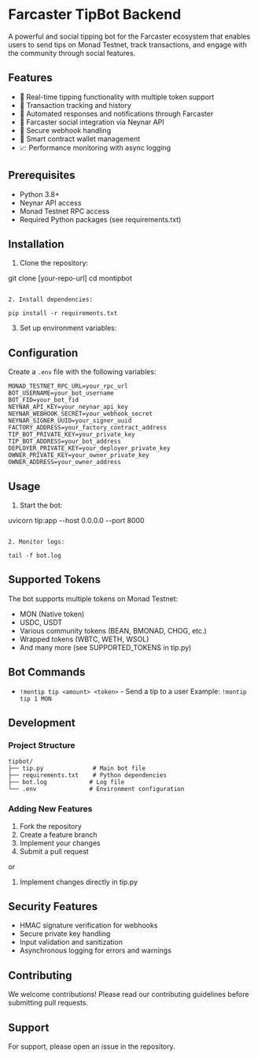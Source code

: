 # Farcaster TipBot Backend

A powerful and social tipping bot for the Farcaster ecosystem that enables users to send tips on Monad Testnet, track transactions, and engage with the community through social features.

## Features

- 💸 Real-time tipping functionality with multiple token support
- 🔄 Transaction tracking and history
- 🤖 Automated responses and notifications through Farcaster
- 🔗 Farcaster social integration via Neynar API
- 🔐 Secure webhook handling
- 💼 Smart contract wallet management
- 📈 Performance monitoring with async logging

## Prerequisites

- Python 3.8+
- Neynar API access
- Monad Testnet RPC access
- Required Python packages (see requirements.txt)

## Installation

1. Clone the repository:

git clone [your-repo-url]
cd montipbot
```

2. Install dependencies:

pip install -r requirements.txt
```

3. Set up environment variables:

## Configuration

Create a `.env` file with the following variables:
```
MONAD_TESTNET_RPC_URL=your_rpc_url
BOT_USERNAME=your_bot_username
BOT_FID=your_bot_fid
NEYNAR_API_KEY=your_neynar_api_key
NEYNAR_WEBHOOK_SECRET=your_webhook_secret
NEYNAR_SIGNER_UUID=your_signer_uuid
FACTORY_ADDRESS=your_factory_contract_address
TIP_BOT_PRIVATE_KEY=your_private_key
TIP_BOT_ADDRESS=your_bot_address
DEPLOYER_PRIVATE_KEY=your_deployer_private_key
OWNER_PRIVATE_KEY=your_owner_private_key
OWNER_ADDRESS=your_owner_address
```

## Usage

1. Start the bot:

uvicorn tip:app --host 0.0.0.0 --port 8000
```

2. Monitor logs:

tail -f bot.log
```

## Supported Tokens

The bot supports multiple tokens on Monad Testnet:
- MON (Native token)
- USDC, USDT
- Various community tokens (BEAN, BMONAD, CHOG, etc.)
- Wrapped tokens (WBTC, WETH, WSOL)
- And many more (see SUPPORTED_TOKENS in tip.py)

## Bot Commands

- `!montip tip <amount> <token>` - Send a tip to a user
Example: `!montip tip 1 MON`

## Development

### Project Structure
```
tipbot/
├── tip.py              # Main bot file
├── requirements.txt    # Python dependencies
├── bot.log            # Log file
└── .env               # Environment configuration
```

### Adding New Features

1. Fork the repository
2. Create a feature branch
3. Implement your changes
4. Submit a pull request

or 

1. Implement changes directly in tip.py 

## Security Features

- HMAC signature verification for webhooks
- Secure private key handling
- Input validation and sanitization
- Asynchronous logging for errors and warnings

## Contributing

We welcome contributions! Please read our contributing guidelines before submitting pull requests.

## Support

For support, please open an issue in the repository.
